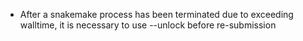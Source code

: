 * After a snakemake process has been terminated due to exceeding walltime, it is necessary to use --unlock before re-submission